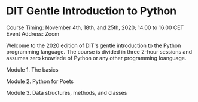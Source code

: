 # DIT Gentle Introduction to Python

Course Timing: November 4th, 18th, and 25th, 2020; 14.00 to 16.00 CET
Event Address: Zoom

Welcome to the 2020 edition of DIT's gentle introduction to the Python 
programming language. The course is divided in three 2-hour sessions and 
assumes zero knowlede of Python or any other programming loanguage.


Module 1. The basics

Module 2. Python for Poets

Module 3. Data structures, methods, and classes

